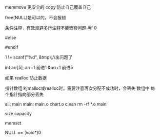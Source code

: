 memmove 更安全的 copy 防止自己覆盖自己


free(NULL)是可以的，不会报错

条件注释，有效规避多行注释不能嵌套问题
#if 0

#else

#endif




1 != scanf("%d", &tmp);//出问题了


int arr[5];
arr+1 前进1 
&arr+1 前进5


如果 realloc 防止数据

指针数组 的malloc或realloc时，需要注意再次分配不成功时，会丢失 数组中 每个指针指向部分丢失






all: main
main: main.o chart.o
clean
    rm -rf *.o main





size
capacity

memset




NULL == (void*)0


